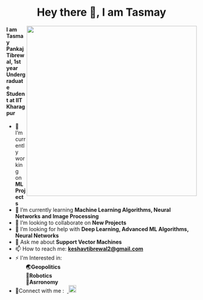 <h1 align = 'center'>Hey there 👋, I am Tasmay</h1> 


<img align = 'right' src = 'https://github-production-user-asset-6210df.s3.amazonaws.com/85983760/250214716-e43c509a-19c0-4e64-8a28-ef5113560261.gif' width = '450'>

#### I am Tasmay Pankaj Tibrewal, 1st year Undergraduate Student at IIT Kharagpur
<!--
**Tasmay-Tibrewal/Tasmay-Tibrewal** is a ✨ _special_ ✨ repository because its `README.md` (this file) appears on your GitHub profile.

Here are some ideas to get you started: 
![linkdn-icon](https://github.com/Tasmay-Tibrewal/Tasmay-Tibrewal/assets/85983760/89ac98b7-fa19-44d0-a9a4-12e6bf395db1)

-->

- 🔭 I’m currently working on <b>ML Projects</b>
- 🌱 I’m currently learning <b>Machine Learning Algorithms, Neural Networks and Image Processing</b>
- 👯 I’m looking to collaborate on <b>New Projects</b>
- 🤔 I’m looking for help with <b>Deep Learning, Advanced ML Algorithms, Neural Networks</b>
- 💬 Ask me about <b>Support Vector Machines</b>
- 📫 How to reach me: <b>keshavtibrewal2@gmail.com</b>
- ⚡ I'm Interested in:<br>
  &emsp;&emsp;<b>🌏Geopolitics<br>
  &emsp;&emsp;🤖Robotics<br>
  &emsp;&emsp;🚀Asrronomy</b>
- 🔌Connect with me :
&nbsp;<a href="https://www.linkedin.com/in/tasmay-pankaj-tibrewal-17ab26250/" target="_blank" rel="noreferrer"> <img src="https://github-production-user-asset-6210df.s3.amazonaws.com/85983760/250218339-89ac98b7-fa19-44d0-a9a4-12e6bf395db1.png" alt="Linkedin" width="20" height="20"/> </a>
